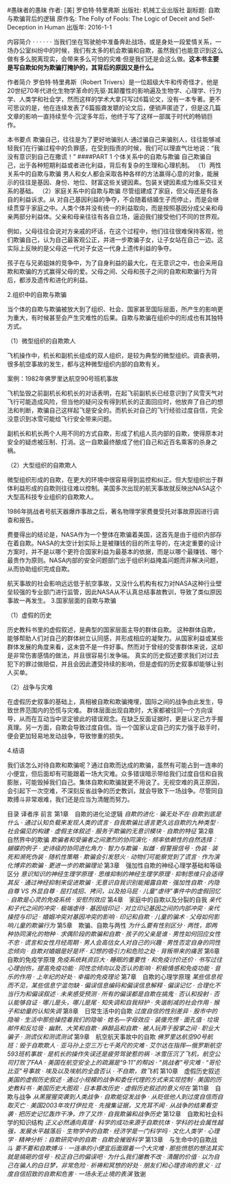 #愚昧者的愚昧
作者:  [美] 罗伯特·特里弗斯
出版社: 机械工业出版社
副标题: 自欺与欺骗背后的逻辑
原作名: The Folly of Fools: The Logic of Deceit and Self-Deception in Human
出版年: 2016-1-1

 内容简介  · · · · · ·
当我们坐在驾驶舱中准备奔赴战场，或是身处一段爱情关系，一场办公室纠纷中的时候，我们有太多的机会欺骗和自欺，虽然我们也能意识到这么做有多么脱离现实，会带来多么可怕的灾难·但是我们还是会这么做。**这本书主要是写自欺如何为欺骗打掩护的，其背后的原因又是什么。**

作者简介 
罗伯特·特里弗斯（Robert Trivers）是一位超级大牛和传奇怪才，他是20世纪70年代进化生物学革命的先驱·其颠覆性的影响遍及生物学、心理学、行为学、人类学和社会学，然而这样的学术大拿只写过6篇论文，没有一本专著。更不可思议的是，他在连续发表了6篇振聋发聩的论文后，便销声匿迹了，但是这几篇文章的影响一直持续至今·沉淀多年后，他终于写了这样一部属于时代的畅销巨作。

本书要点
欺骗自己，往往是为了更好地骗别人·通过骗自己来骗别人，往往能够减轻我们在行骗过程中的负罪感，在受到指责的时候，我们可以理直气壮地说：“我没有意识到自己在撒谎！”
####PART 1 个体关系中的自欺与欺骗
自己欺骗自己，出于各种短期利益或者进化利益，背后有复杂的生理和心理机制。
（1）两性关系中的自欺与欺骗
男人和女人都会采取各种各样的方法赢得心意的对象，能展示的往往是基因、身份、地位、财富这些关键因素。包装关键因素成为维系交往关系的基础。
（2）家庭关系中的自欺与欺骗
尽管组建成了家庭，但父母还是有各自的利益诉求。从
对自己基因利益的争夺，不会随着结婚生子而停止，而是会继续贯穿于家庭之中。人类个体并没有统一的利益取向，而是按照基因分成父亲和母亲两部分利益体。父亲和母亲往往有各自立场，逼迫我们接受他们不同的世界观。

例如，父母往往会说对方亲戚的坏话，在这个过程中，他们往往很难保持客观，他们欺骗自己，认为自己最客观公正，并进一步欺骗子女，让子女站在自己一边。这实际上反映的是父母这一代对子女这一代身上遗传利益的争夺。

孩子在与兄弟姐妹的竞争中，为了自身利益的最大化，在无意识之中，也会采用自欺和欺骗的方式赢得父母的爱。父母之间、父母和孩子之间的自欺和欺骗行为背后，都涉及遗传和进化的利益。

2.组织中的自欺与欺骗

当个体的自欺与欺骗被放大到了组织、社会、国家甚至国际层面，所产生的影响更为重大，有时候甚至会产生灾难性的后果。自欺与欺骗在组织中的形成也有其独特方式。

（1）微型组织的自欺欺人

飞机操作中，机长和副机长组成的双人组织，是较为典型的微型组织。调查表明，很多航空事故的发生，都与这种微型组织内部的自欺有关。

案例：1982年佛罗里达航空90号班机事故

飞机坠毁之前副机长和机长的对话表明，在起飞前副机长已经意识到了风雪天气对飞行可能造成风险，但当他的疑问没有得到机长的正面回应时，他放弃了自己的想法和判断，欺骗自己这样起飞是安全的。而机长对自己的飞行经验过度自信，完全没意识到冰雪可能给飞行安全带来问题。

副机长和机长两个人用不同的方式自欺，形成了机组人员内部的自欺，使得原本对安全的疑虑被压制、打消。这一自欺最终酿成了他们自己和近百名乘客的杀身之祸。

（2）大型组织的自欺欺人

微型组织形成的自欺，在更大的环境中很容易得到监控和纠正。但大型组织出于群体利益形成的自欺则往往难以控制。美国多次出现的航天事故就反映出NASA这个大型高科技专业组织的自欺欺人。

1986年挑战者号航天器爆炸事故之后，著名物理学家费曼受托对事故原因进行调查和报告。

费曼得出的结论是，NASA作为一个整体在欺骗着美国，这首先是由于组织内部存在着自欺。NASA的太空计划实际上是被赚钱的目的所主导的，在决定重要的设计方案时，并不是以哪个更符合国家利益为最基本的依据，而是以哪个最赚钱、哪个最贵作为原则。NASA内部的安全问题部门出于组织利益掩盖问题而非解决问题，从而协助组织完成自欺。

航天事故的社会影响远远低于航空事故，又没什么机构有权力对NASA这种行业壁垒较强的专业部门进行监管，因此NASA从不认真总结事故教训，导致了类似原因事故一再发生。
3.国家层面的自欺与欺骗

（1）虚假的历史

历史教科书里的虚假叙述，是典型的国家层面主导的群体自欺。
这种群体自欺，能够帮助人们对自己的群体树立认同感，并形成相应的凝聚力。从国家利益或某些群体发展的角度来看，这未尝不是一件好事。然而对于曾经的受害群体来说，这却是非常伤害感情的做法，并且很容易引发争端。
真实的历史叙述要求我们对过去犯下的罪过做赔偿，并且会因此遭受持续的影响，但是虚假的历史叙事却能够让别人买单。

（2）战争与灾难

在虚假历史叙事的基础上，真相被自欺和欺骗掩埋，国际之间的战争由此发生，导致世界范围内的恐慌与灾难。
群体层面出现自欺时，大家都被往同一个方向误导，从而在互动当中坚定彼此的错误观念。在缺乏反面证据时，更是认定己方手握真理。另一方面，自欺会导致过度自信。当一个国家认定自己的实力强于敌手时，便会更加轻易地发动战争，导致惨重的损失。

4.结语

我们该怎么对待自欺和欺骗呢？通过自欺而达成的欺骗，虽然有可能占到一连串的小便宜，但后面却有可能跟着一场大灾难。众多错误暗示带给我们过度自信和自我膨胀，可能毁掉我们自己。集体自欺和欺骗就更不用说了。无视空难的真正原因，会引起下一次空难，不深刻反省战争的历史教训，就会导致下一场战争。尽管同自欺搏斗非常艰难，我们还是应当为清醒而努力。











目录
译者序
前言
第1章　自欺的进化论逻辑
*自欺的进化  · 骗无处不在·自欺到底是什么 · 通过认知负载来发现人类的谎言 · 自我欺骗比语言更久远自欺的九种类型 · 社会偏见的构建 · 虚假主体叙述 · 服务于欺骗的无意识模块 · 自欺的特征*
第2章　自然界中的欺骗
*欺骗者和受骗者之间激烈的协同演化 · 频率依赖性的自然选择：蝴蝶的例子 · 史诗级的协同进化角力 ·  智力与欺骗 · 拟雌 · 假警报信号 · 伪装 · 装死和濒死伪装 · 随机性策略 · 欺骗会引发怒火 · 动物们可能察觉到了谎言 · 作为演化博弈的欺骗 · 更进一步的欺骗理论*
第3章　强加性自欺的神经心理学基础和等级区分
*意识知识的神经生理学原理 · 思维抑制的神经生理学原理 · 抑制思维只会适得其反 · 通过神经抑制来促进欺骗 · 无意识自我识别能揭露自欺 · 强加性自欺 · 内隐自尊 VS 外显自尊 · 屈打成招、拷问，以及拍马屁 · 儿童“虐待”事件中的虚假回忆 · 自欺是心灵的免疫系统 · 安慰剂效应*
第4章　家庭中的自欺以及分裂的自我
*亲代和子代之间的冲突 · 极端虐待 · 基因组印记 · 对立印记基因之间的内部冲突 · 亲代操控与印记 · 婚姻冲突对基因冲突的影响 · 印记和自欺 · 儿童的骗术 · 父母如何影响儿童的欺骗行为*
第5章　欺骗、自欺与两性
*为什么要有性别区分 · 两性，即两种协同演化的物种 · 求偶阶段的欺骗和自欺 · 孩子的父亲是谁 · 男性如何回应女性不忠 · 谎言和女性月经周期 · 男人会高估女人对自己的兴趣 · 男性否定自身的同性恋倾向 · 自欺对婚姻是好是坏 · 幻想的吸引力和危险之处 · 背叛带来的痛苦*
第6章　自欺的免疫学原理
*免疫系统耗资巨大 · 睡眠的重要性 · 和免疫讨价还价 · 书写过往心理创伤，提高免疫功能 · 同性恋倾向以及否认的影响 · 积极情感和免疫功能 · 音乐的作用 · 上年纪的好处 · 幸福的免疫理论*
第7章　自欺的心理学原理
*某些信息视而不见，某些信息宁滥勿缺 · 偏误信息编码和偏误信息解释 · 偏误记忆 · 合理化不当行为和偏误叙述 · 未来感受预测 · 所有的偏误都是自欺在搞鬼 · 否认和投射 · 否认能够自证 · 哪儿是头，哪儿是尾 · 知失调和自我辩护 · 失谐削减的社会作用 · 猴子和幼童的认知失调*
第8章　日常生活中的自欺
*过度自信的性别差异 · 股市中的隐喻 · 生活中那些操控着我们的隐喻 · 姓名—字母效应 · 装傻充愣 · 面孔值 · 垃圾邮件和反垃圾 · 幽默、大笑和自欺 · 麻醉品和自欺 · 被人玩弄于股掌之间 · 职业大骗子 · 测谎仪和测谎测试*
第9章　航空航天事故中的自欺
*佛罗里达航空90号航班：毁于自欺欺人 · 亚马孙上空三万七千英尺的灾难 · 艾尔达在指挥—俄罗斯航空593班机事故 · 是机长的操作失误还是疲劳驾驶惹的祸 · 冰雪压沉了飞机，航空公司打败了FAA · 美国在航空安全上的疏漏是“9·11”的帮凶 · “挑战者”号灾难 · “哥伦比亚”号事故 · 埃及以及埃航的全盘否认 · 不自欺，救飞机*
第10章　虚假历史叙述
*美国的虚假历史叙述 · 通过小规模的战争和委任代理的方式来实现控制 · 美国的历史教科书 · 美国历史大图观 · 日本篡改历史 · 虚假历史叙述的意义何在*
第11章　自欺与战争
*从黑猩猩突袭到人类战争 · 自欺能促发战争 · 从贬低他人到过度自信而自取灭亡 · 美国2003年攻打伊拉克 · 先搜集证据，又充耳不闻 · 从战争的结果看空袭 · 把历史记忆轰炸干净，炸了又炸 · 自我欺骗和战争历史*
第12章　自欺和社会科学的知识结构
*正义必然通向真理 · 科学的成功来源于自欺抗体 · 学科的社会属性越强，发展水平越落后 · 生物学中的自欺 · 经济学是一门科学吗 · 文化人类学 · 心理学 · 精神分析：自欺研究中的自欺 · 自欺会摧毁科学*
第13章　与生命中的自欺战斗
*要不要和自欺搏斗 · 一连串的小便宜后面跟着一个大灾难 · 那些愤怒的想法其实就是搞砸的信号 · 校正自己的偏误吧 · 为什么我们屡教不改 · 清醒的价值 · 以为自己在骗人的白日梦，非常危险 · 祈祷和冥想的好处 · 朋友们和心理咨询的意义 · 过度自信招致的自欺和危害 · 一场永无止境的表演*
致谢